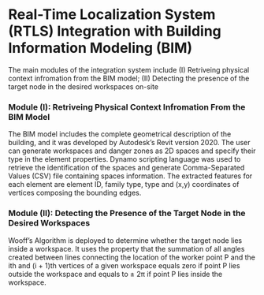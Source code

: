 # Real-Time Localization System (RTLS) Integration with Building Information Modeling (BIM)
The main modules of the integration system include (I) Retriveing physical context infromation from the BIM model; (II) Detecting the presence of the target node in the desired workspaces on-site

### Module (I): Retriveing Physical Context Infromation From the BIM Model
The BIM model includes the complete geometrical description of the building, and it was developed by Autodesk’s Revit version 2020. The user can generate workspaces and danger zones as 2D spaces and specify their type in the element properties. Dynamo scripting language was used to retrieve the identification of the spaces and generate Comma-Separated Values (CSV) file containing spaces information. The extracted features for each element are element ID, family type, type and (x,y) coordinates of vertices composing the bounding edges.

### Module (II): Detecting the Presence of the Target Node in the Desired Workspaces
Wooff’s Algorithm is deployed to determine whether the target node lies inside a workspace. It uses the property that the summation of all angles created between lines connecting the location of the worker point P and the ith and (i + 1)th vertices of a given workspace equals zero if point P lies outside the workspace and equals to ± 2π if point P lies inside the workspace.
